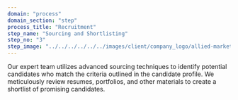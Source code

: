 ```yaml
---
domain: "process"
domain_section: "step"
process_title: "Recruitment"
step_name: "Sourcing and Shortlisting"
step_no: "3"
step_image: "../../../../../../images/client/company_logo/allied-marketing.png"
---
```


Our expert team utilizes advanced sourcing techniques to identify potential candidates who match the criteria outlined in the candidate profile. We meticulously review resumes, portfolios, and other materials to create a shortlist of promising candidates.
